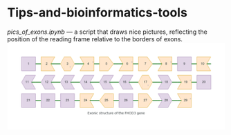 # Tips-and-bioinformatics-tools

*pics_of_exons.ipynb* — a script that draws nice pictures, reflecting the position of the reading frame relative to the borders of exons. 
<img title="Exons picture of the FHOD3" alt="pics_of_exons]" src="https://github.com/SongNightroad/Tips-and-bioinformatics-tools/blob/main/Results/exonic_structure_of_the_fhod3_gene.png?raw=true?raw=true">
